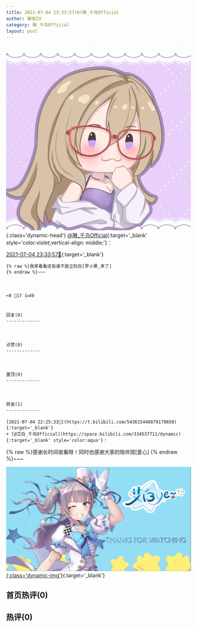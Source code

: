 ```yaml
---
title: 2021-07-04 23:33:57(0)琳_千鸟Official
author: 御坂IO
category: 琳_千鸟Official
layout: post
---
```


![img](/images/c0a88f85ebd0d056f37b114e0748e69556c8b488.jpg){:class='dynamic-head'}
[@琳_千鸟Official](https://space.bilibili.com/1620923329/dynamic){:target='_blank' style='color:violet;vertical-align: middle;'}：

[2021-07-04 23:33:57🔗](https://t.bilibili.com/543633067428248503){:target='_blank'}

~~~
{% raw %}我来看看还有谁不是立刻白[罗小黑_来了]
{% endraw %}~~~



↪️0 💬17 👍49


回复(0)
-------------



点赞(0)
-------------



置顶(0)
-------------



转发(1)
-------------

[2021-07-04 22:25:33🔗](https://t.bilibili.com/543615440879179650){:target='_blank'}
+ [@艾白_千鸟Official](https://space.bilibili.com/334537711/dynamic){:target='_blank' style='color:aqua'}：
~~~
{% raw %}感谢长时间收看呀！同时也感谢大家的陪伴捏[爱心]
{% endraw %}~~~


[![img](/images/8275b5ddc1abcce4999ce685a14794be75332a21.png){:class='dynamic-img'}](/images/8275b5ddc1abcce4999ce685a14794be75332a21.png){:target='_blank'}




首页热评(0)
-------------



热评(0)
-------------



